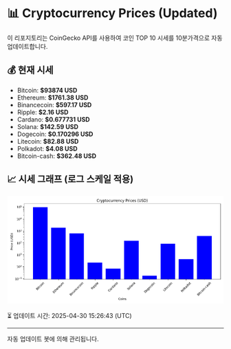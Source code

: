 
# 📊 Cryptocurrency Prices (Updated)

이 리포지토리는 CoinGecko API를 사용하여 코인 TOP 10 시세를 10분가격으로 자동 업데이트합니다.

## 💰 현재 시세
- Bitcoin: **$93874 USD**
- Ethereum: **$1761.38 USD**
- Binancecoin: **$597.17 USD**
- Ripple: **$2.16 USD**
- Cardano: **$0.677731 USD**
- Solana: **$142.59 USD**
- Dogecoin: **$0.170296 USD**
- Litecoin: **$82.88 USD**
- Polkadot: **$4.08 USD**
- Bitcoin-cash: **$362.48 USD**

## 📈 시세 그래프 (로그 스케일 적용)
![Crypto Prices](crypto_prices.png)

⏳ 업데이트 시간: 2025-04-30 15:26:43 (UTC)

---
자동 업데이트 봇에 의해 관리됩니다.
